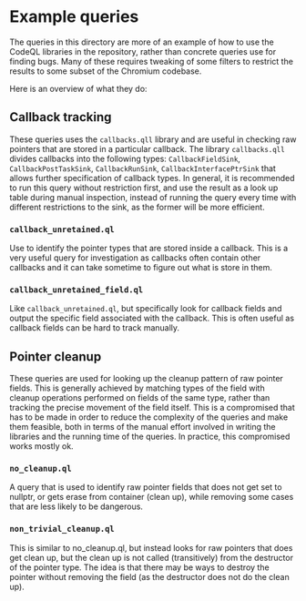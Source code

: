 # Example queries

The queries in this directory are more of an example of how to use the CodeQL libraries in the repository, rather than concrete queries use for finding bugs. Many of these requires tweaking of some filters to restrict the results to some subset of the Chromium codebase.

Here is an overview of what they do:

## Callback tracking

These queries uses the `callbacks.qll` library and are useful in checking raw pointers that are stored in a particular callback. The library `callbacks.qll` divides callbacks into the following types: `CallbackFieldSink`, `CallbackPostTaskSink`, `CallbackRunSink`, `CallbackInterfacePtrSink` that allows further specification of callback types. In general, it is recommended to run this query without restriction first, and use the result as a look up table during manual inspection, instead of running the query every time with different restrictions to the sink, as the former will be more efficient.

### `callback_unretained.ql`

Use to identify the pointer types that are stored inside a callback. This is a very useful query for investigation as callbacks often contain other callbacks and it can take sometime to figure out what is store in them.

### `callback_unretained_field.ql`

Like `callback_unretained.ql`, but specifically look for callback fields and output the specific field associated with the callback. This is often useful as callback fields can be hard to track manually.

## Pointer cleanup

These queries are used for looking up the cleanup pattern of raw pointer fields. This is generally achieved by matching types of the field with cleanup operations performed on fields of the same type, rather than tracking the precise movement of the field itself. This is a compromised that has to be made in order to reduce the complexity of the queries and make them feasible, both in terms of the manual effort involved in writing the libraries and the running time of the queries. In practice, this compromised works mostly ok.

### `no_cleanup.ql`

A query that is used to identify raw pointer fields that does not get set to nullptr, or gets erase from container (clean up), while removing some cases that are less likely to be dangerous.

### `non_trivial_cleanup.ql`

This is similar to no_cleanup.ql, but instead looks for raw pointers that does get clean up, but the clean up is not called (transitively) from the destructor of the pointer type. The idea is that there may be ways to destroy the pointer without removing the field (as the destructor does not do the clean up).

